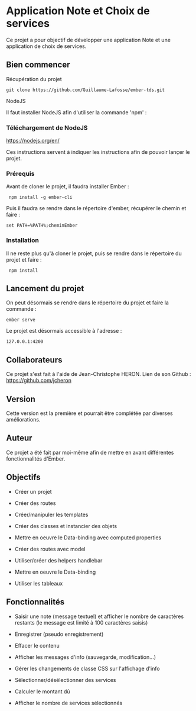 # Application Note et Choix de services

Ce projet a pour objectif de développer une application Note et une application de choix de services.
## Bien commencer

Récupération du projet

```git clone https://github.com/Guillaume-Lafosse/ember-tds.git```


NodeJS

Il faut installer NodeJS afin d'utiliser la commande 'npm' :

### Téléchargement de NodeJS

https://nodejs.org/en/

Ces instructions servent à indiquer les instructions afin de pouvoir lançer le projet.
### Prérequis

Avant de cloner le projet, il faudra installer Ember : 
```
 npm install -g ember-cli
```

Puis il faudra se rendre dans le répertoire d'ember, récupérer le chemin et faire :

```
set PATH=%PATH%;cheminEmber
```

### Installation

Il ne reste plus qu'à cloner le projet, puis se rendre dans le répertoire du projet et faire :

```
 npm install
```

## Lancement du projet

On peut désormais se rendre dans le répertoire du projet et faire la commande : 

```
ember serve
```

Le projet est désormais accessible à l'adresse : 

```
127.0.0.1:4200
```

## Collaborateurs

Ce projet s'est fait à l'aide de Jean-Christophe HERON.
Lien de son Github : 
https://github.com/jcheron

## Version

Cette version est la première et pourrait être complétée par diverses améliorations.

## Auteur

Ce projet a été fait par moi-même afin de mettre en avant différentes fonctionnalités d'Ember.

## Objectifs

* Créer un projet
* Créer des routes
* Créer/manipuler les templates
* Créer des classes et instancier des objets
* Mettre en oeuvre le Data-binding avec computed properties

* Créer des routes avec model
* Utiliser/créer des helpers handlebar
* Mettre en oeuvre le Data-binding
* Utiliser les tableaux

## Fonctionnalités

* Saisir une note (message textuel) et afficher le nombre de caractères restants (le message est limité à 100 caractères saisis)
* Enregistrer (pseudo enregistrement)
* Effacer le contenu
* Afficher les messages d'info (sauvegarde, modification…)
* Gérer les changements de classe CSS sur l'affichage d'info

* Sélectionner/désélectionner des services
* Calculer le montant dû
* Afficher le nombre de services sélectionnés

